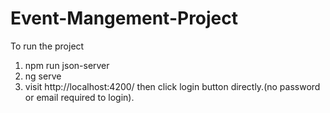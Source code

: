 # Event-Mangement-Project
To run the project 
1. npm run json-server
2. ng serve
3. visit http://localhost:4200/
then click login button directly.(no password or email required to login).
